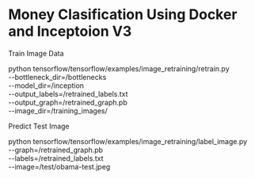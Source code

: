 # Money Clasification Using Docker and Inceptoion V3

Train Image Data

python tensorflow/tensorflow/examples/image_retraining/retrain.py \
--bottleneck_dir=/bottlenecks \
--model_dir=/inception \
--output_labels=/retrained_labels.txt \
--output_graph=/retrained_graph.pb \
--image_dir=/training_images/

Predict Test Image

python tensorflow/tensorflow/examples/image_retraining/label_image.py \
--graph=/retrained_graph.pb \
--labels=/retrained_labels.txt \
--image=/test/obama-test.jpeg 
